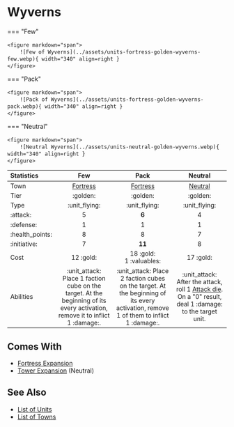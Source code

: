 # Wyverns

=== "Few"

    <figure markdown="span">
        ![Few of Wyverns](../assets/units-fortress-golden-wyverns-few.webp){ width="340" align=right }
    </figure>

=== "Pack"

    <figure markdown="span">
        ![Pack of Wyverns](../assets/units-fortress-golden-wyverns-pack.webp){ width="340" align=right }
    </figure>

=== "Neutral"

    <figure markdown="span">
        ![Neutral Wyverns](../assets/units-neutral-golden-wyverns.webp){ width="340" align=right }
    </figure>


| Statistics | Few | Pack | Neutral |
| :--- | :---: | :---: | :---: |
| Town | [Fortress](../towns/fortress.md) | [Fortress](../towns/fortress.md) | [Neutral](../towns/neutral.md) |
| Tier | :golden: | :golden: | :golden: |
| Type | :unit_flying: | :unit_flying: | :unit_flying: |
| :attack: | 5 | **6** | 4 |
| :defense: | 1 | 1 | 1 |
| :health_points: | 8 | 8 | 7 |
| :initiative: | 7 | **11** | 8 |
| Cost | 12 :gold: | 18 :gold:<br>1 :valuables: | 17 :gold: |
| Abilities | :unit_attack: Place 1 faction cube on the target. At the beginning of its every activation, remove it to inflict 1 :damage:. | :unit_attack: Place 2 faction cubes on the target. At the beginning of its every activation, remove 1 of them to inflict 1 :damage:. | :unit_attack: After the attack, roll 1 [Attack die](../dice.md#attack-die). On a "0" result, deal 1 :damage: to the target unit. |


## Comes With

- [Fortress Expansion](../content/fortress_expansion.md)
- [Tower Expansion](../content/tower_expansion.md) (Neutral)


## See Also

- [List of Units](index.md)
- [List of Towns](../towns/index.md)